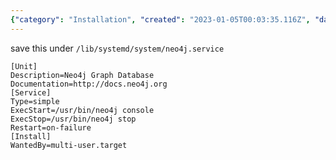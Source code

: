 ```yaml
---
{"category": "Installation", "created": "2023-01-05T00:03:35.116Z", "date": "2023-01-05 00:03:35", "description": "This instruction offers a configuration file to simplify the installation and management of Neo4j, a graph database, as a systemd service on Linux-based systems.", "modified": "2023-01-05T00:04:29.373Z", "tags": ["Neo4j", "graph database", "systemd service", "Linux", "installation guide", "configuration file", "tutorial"], "title": "install neo4j as systemd service"}
---
```

save this under `/lib/systemd/system/neo4j.service`
```config
[Unit]
Description=Neo4j Graph Database
Documentation=http://docs.neo4j.org
[Service]
Type=simple
ExecStart=/usr/bin/neo4j console
ExecStop=/usr/bin/neo4j stop
Restart=on-failure
[Install]
WantedBy=multi-user.target
```